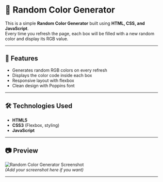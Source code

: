 # 🎨 Random Color Generator

This is a simple **Random Color Generator** built using **HTML, CSS, and JavaScript**.  
Every time you refresh the page, each box will be filled with a new random color and display its RGB value.

---

## 🚀 Features
- Generates random RGB colors on every refresh  
- Displays the color code inside each box  
- Responsive layout with flexbox  
- Clean design with Poppins font  

---

## 🛠️ Technologies Used
- **HTML5**  
- **CSS3** (Flexbox, styling)  
- **JavaScript**

---

## 📷 Preview
![Random Color Generator Screenshot](screenshot.png)  
*(Add your screenshot here if you want)*

---
